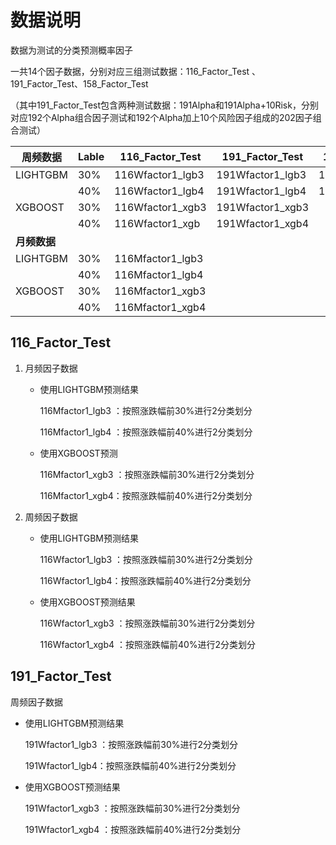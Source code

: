 # 数据说明

数据为测试的分类预测概率因子

一共14个因子数据，分别对应三组测试数据：116_Factor_Test  、191_Factor_Test、158_Factor_Test

（其中191_Factor_Test包含两种测试数据：191Alpha和191Alpha+10Risk，分别对应192个Alpha组合因子测试和192个Alpha加上10个风险因子组成的202因子组合测试）



| 周频数据     | Lable | 116_Factor_Test  | 191_Factor_Test  | 158_Factor_Test  |
| ------------ | :---- | ---------------- | ---------------- | ---------------- |
| LIGHTGBM     | 30%   | 116Wfactor1_lgb3 | 191Wfactor1_lgb3 | 158Wfactor1_lgb3 |
|              | 40%   | 116Wfactor1_lgb4 | 191Wfactor1_lgb4 | 158Wfactor1_lgb4 |
| XGBOOST      | 30%   | 116Wfactor1_xgb3 | 191Wfactor1_xgb3 |                  |
|              | 40%   | 116Wfactor1_xgb  | 191Wfactor1_xgb4 |                  |
| **月频数据** |       |                  |                  |                  |
| LIGHTGBM     | 30%   | 116Mfactor1_lgb3 |                  |                  |
|              | 40%   | 116Mfactor1_lgb4 |                  |                  |
| XGBOOST      | 30%   | 116Mfactor1_xgb3 |                  |                  |
|              | 40%   | 116Mfactor1_xgb4 |                  |                  |



## 116_Factor_Test

1. 月频因子数据

   - 使用LIGHTGBM预测结果

     116Mfactor1_lgb3 ：按照涨跌幅前30%进行2分类划分

     116Mfactor1_lgb4 ：按照涨跌幅前40%进行2分类划分

   - 使用XGBOOST预测

     116Mfactor1_xgb3 ：按照涨跌幅前30%进行2分类划分

     116Mfactor1_xgb4：按照涨跌幅前40%进行2分类划分

2. 周频因子数据

   - 使用LIGHTGBM预测结果

     116Wfactor1_lgb3 ：按照涨跌幅前30%进行2分类划分

     116Wfactor1_lgb4：按照涨跌幅前40%进行2分类划分

   - 使用XGBOOST预测结果

     116Wfactor1_xgb3 ：按照涨跌幅前30%进行2分类划分

     116Wfactor1_xgb4 ：按照涨跌幅前40%进行2分类划分





## 191_Factor_Test

周频因子数据

- 使用LIGHTGBM预测结果

  191Wfactor1_lgb3 ：按照涨跌幅前30%进行2分类划分

  191Wfactor1_lgb4：按照涨跌幅前40%进行2分类划分

- 使用XGBOOST预测结果

  191Wfactor1_xgb3 ：按照涨跌幅前30%进行2分类划分

  191Wfactor1_xgb4 ：按照涨跌幅前40%进行2分类划分

